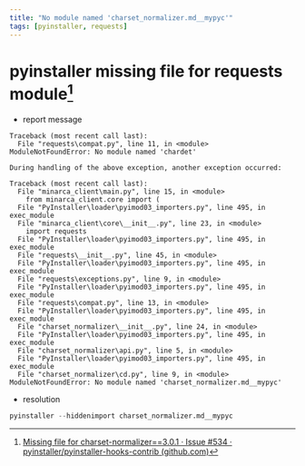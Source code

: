 ```yaml
---
title: "No module named 'charset_normalizer.md__mypyc'"
tags: [pyinstaller, requests]
---
```




# pyinstaller missing file for requests module[^1]

- report message

```
Traceback (most recent call last):
  File "requests\compat.py", line 11, in <module>
ModuleNotFoundError: No module named 'chardet'

During handling of the above exception, another exception occurred:

Traceback (most recent call last):
  File "minarca_client\main.py", line 15, in <module>
    from minarca_client.core import (
  File "PyInstaller\loader\pyimod03_importers.py", line 495, in exec_module
  File "minarca_client\core\__init__.py", line 23, in <module>
    import requests
  File "PyInstaller\loader\pyimod03_importers.py", line 495, in exec_module
  File "requests\__init__.py", line 45, in <module>
  File "PyInstaller\loader\pyimod03_importers.py", line 495, in exec_module
  File "requests\exceptions.py", line 9, in <module>
  File "PyInstaller\loader\pyimod03_importers.py", line 495, in exec_module
  File "requests\compat.py", line 13, in <module>
  File "PyInstaller\loader\pyimod03_importers.py", line 495, in exec_module
  File "charset_normalizer\__init__.py", line 24, in <module>
  File "PyInstaller\loader\pyimod03_importers.py", line 495, in exec_module
  File "charset_normalizer\api.py", line 5, in <module>
  File "PyInstaller\loader\pyimod03_importers.py", line 495, in exec_module
  File "charset_normalizer\cd.py", line 9, in <module>
ModuleNotFoundError: No module named 'charset_normalizer.md__mypyc'
```

- resolution

```python
pyinstaller --hiddenimport charset_normalizer.md__mypyc 
```



[^1]: [Missing file for charset-normalizer==3.0.1 · Issue #534 · pyinstaller/pyinstaller-hooks-contrib (github.com)](https://github.com/pyinstaller/pyinstaller-hooks-contrib/issues/534)
